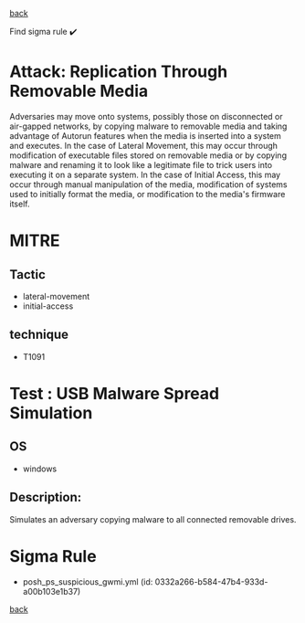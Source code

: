 
[back](../index.md)

Find sigma rule :heavy_check_mark: 

# Attack: Replication Through Removable Media 

Adversaries may move onto systems, possibly those on disconnected or air-gapped networks, by copying malware to removable media and taking advantage of Autorun features when the media is inserted into a system and executes. In the case of Lateral Movement, this may occur through modification of executable files stored on removable media or by copying malware and renaming it to look like a legitimate file to trick users into executing it on a separate system. In the case of Initial Access, this may occur through manual manipulation of the media, modification of systems used to initially format the media, or modification to the media's firmware itself.

# MITRE
## Tactic
  - lateral-movement
  - initial-access


## technique
  - T1091


# Test : USB Malware Spread Simulation
## OS
  - windows


## Description:
Simulates an adversary copying malware to all connected removable drives. 


# Sigma Rule
 - posh_ps_suspicious_gwmi.yml (id: 0332a266-b584-47b4-933d-a00b103e1b37)



[back](../index.md)
